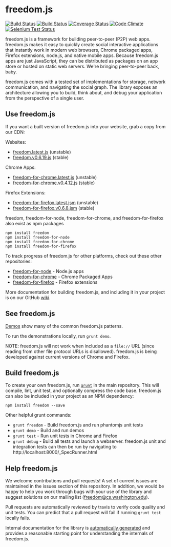 freedom.js
=======
[![Build Status](https://travis-ci.org/freedomjs/freedom.png?branch=master)](https://travis-ci.org/freedomjs/freedom)
[![Build Status](https://api.shippable.com/projects/54c823bf5ab6cc135289fbd6/badge?branchName=master)](https://app.shippable.com/projects/54c823bf5ab6cc135289fbd6/builds/latest)
[![Coverage Status](https://coveralls.io/repos/freedomjs/freedom/badge.png?branch=master)](https://coveralls.io/r/freedomjs/freedom?branch=master)
[![Code Climate](https://codeclimate.com/github/freedomjs/freedom/badges/gpa.svg)](https://codeclimate.com/github/freedomjs/freedom)
[![Selenium Test Status](https://saucelabs.com/browser-matrix/freedomjs.svg)](https://saucelabs.com/u/freedomjs)

freedom.js is a framework for building peer-to-peer (P2P) web apps. 
freedom.js makes it easy to quickly create social interactive applications that 
instantly work in modern web browsers, Chrome packaged apps, Firefox extensions, 
node.js, and native mobile apps. Because freedom.js
apps are just JavaScript, they can be distributed as packages on an app store or
hosted on static web servers. We're bringing peer-to-peer back, baby.

freedom.js comes with a tested set of implementations for storage, 
network communication, and navigating the social graph. 
The library exposes an architecture allowing you to build, think about, 
and debug your application from the perspective of a single user.

Use freedom.js
---------

If you want a built version of freedom.js into your website, grab a copy from our CDN:

Websites: 
* [freedom.latest.js](http://freedomjs.org/dist/freedom/latest/freedom.js) (unstable)
* [freedom.v0.6.19.js](http://freedomjs.org/dist/freedom/v0.6.19/freedom.v0.6.19.js) (stable)

Chrome Apps:
* [freedom-for-chrome.latest.js](http://freedomjs.org/dist/freedom-for-chrome/freedom-for-chrome.latest.js) (unstable)
* [freedom-for-chrome.v0.4.12.js](http://freedomjs.org/dist/freedom-for-chrome/freedom-for-chrome.v0.4.12.js) (stable)

Firefox Extensions:
* [freedom-for-firefox.latest.jsm](http://freedomjs.org/dist/freedom-for-firefox/freedom-for-firefox.latest.jsm) (unstable)
* [freedom-for-firefox.v0.6.8.jsm](http://freedomjs.org/dist/freedom-for-firefox/freedom-for-firefox.v0.6.8.jsm) (stable)

freedom, freedom-for-node, freedom-for-chrome, and freedom-for-firefox also exist as npm packages

    npm install freedom
    npm install freedom-for-node
    npm install freedom-for-chrome
    npm install freedom-for-firefox

To track progress of freedom.js for other platforms, check out these other repositories:
* [freedom-for-node](https://github.com/freedomjs/freedom-for-node) - Node.js apps
* [freedom-for-chrome](https://github.com/freedomjs/freedom-for-chrome) - Chrome Packaged Apps
* [freedom-for-firefox](https://github.com/freedomjs/freedom-for-firefox) - Firefox extensions

More documentation for building freedom.js, and including it in your project is
on our GitHub [wiki](https://github.com/freedomjs/freedom/wiki).

See freedom.js
-------

[Demos](http://freedomjs.org/demo/) show many of the common freedom.js patterns.

To run the demonstrations locally, run ```grunt demo```.

NOTE: freedom.js will not work when included as a ```file://``` URL (since reading from other file protocol URLs is disallowed). 
freedom.js is being developed against current versions of Chrome and Firefox.

Build freedom.js
---------

To create your own freedom.js, run [```grunt```](http://gruntjs.com) in the main repository.  This will compile, lint, unit test, and optionally compress the code base. freedom.js can also be included in your project as an NPM dependency:

    npm install freedom --save

Other helpful grunt commands:
* ```grunt freedom``` - Build freedom.js and run phantomjs unit tests
* ```grunt demo``` - Build and run demos
* ```grunt test``` - Run unit tests in Chrome and Firefox
* ```grunt debug``` - Build all tests and launch a webserver. freedom.js unit and integration tests can then be run by navigating to http://localhost:8000/_SpecRunner.html

Help freedom.js
---------

We welcome contributions and pull requests! A set of current issues are maintained in the issues section of this repository. In addition, we would be happy to help you work through bugs with your use of the library and suggest solutions on our mailing list ([freedom@cs.washington.edu](mailto:freedom@cs.washington.edu)).

Pull requests are automatically reviewed by travis to verify code quality and unit tests. You can predict that a pull request will fail if running ```grunt test``` locally fails.

Internal documentation for the library is [automatically generated](http://freedomjs.org/docs/master/doc/) and provides a reasonable starting point for understanding the internals of freedom.js.
